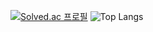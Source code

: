 [![Solved.ac
프로필](http://mazassumnida.wtf/api/v2/generate_badge?boj=jj030207)](https://solved.ac/jj030207)
![Top Langs](https://github-readme-stats.vercel.app/api/top-langs/?LeeJaeJun1anuraghazra&layout=compact)
